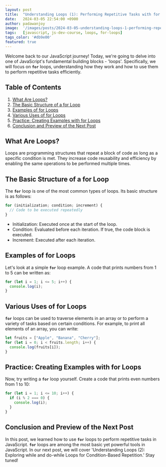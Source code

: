 ```yaml
---
layout: post
title:  "Understanding Loops (1): Performing Repetitive Tasks with for Loops"
date:   2024-03-05 22:54:00 +0900
author: padawanjoy
image:  '/images/posts/2024-03-05-understanding-loops-1-performing-repetitive-tasks-with-for-loops/01.webp'
tags:   [javascript, js-dev-course, loops, for-loops]
tags_color: '#db9e00'
featured: true
---
```

Welcome back to our JavaScript journey! Today, we're going to delve into one of JavaScript's fundamental building blocks - 'loops'. Specifically, we will focus on **`for`** loops, understanding how they work and how to use them to perform repetitive tasks efficiently.

## Table of Contents
1. [What Are Loops?](#what-are-loops)
2. [The Basic Structure of a for Loop](#the-basic-structure-of-a-for-loop)
3. [Examples of for Loops](#examples-of-for-loops)
4. [Various Uses of for Loops](#various-uses-of-for-loops)
5. [Practice: Creating Examples with for Loops](#practice-creating-examples-with-for-loops)
6. [Conclusion and Preview of the Next Post](#conclusion-and-preview-of-the-next-post)

## What Are Loops?
Loops are programming structures that repeat a block of code as long as a specific condition is met. They increase code reusability and efficiency by enabling the same operations to be performed multiple times.

## The Basic Structure of a for Loop
The **`for`** loop is one of the most common types of loops. Its basic structure is as follows:

```javascript
for (initialization; condition; increment) {
  // Code to be executed repeatedly
}
```

- Initialization: Executed once at the start of the loop.
- Condition: Evaluated before each iteration. If true, the code block is executed.
- Increment: Executed after each iteration.

## Examples of for Loops
Let's look at a simple **`for`** loop example. A code that prints numbers from 1 to 5 can be written as:

```javascript
for (let i = 1; i <= 5; i++) {
  console.log(i);
}
```

## Various Uses of for Loops
**`for`** loops can be used to traverse elements in an array or to perform a variety of tasks based on certain conditions. For example, to print all elements of an array, you can write:

```javascript
let fruits = ["Apple", "Banana", "Cherry"];
for (let i = 0; i < fruits.length; i++) {
  console.log(fruits[i]);
}
```

## Practice: Creating Examples with for Loops
Now, try writing a **`for`** loop yourself. Create a code that prints even numbers from 1 to 10:

```javascript
for (let i = 1; i <= 10; i++) {
  if (i % 2 === 0) {
    console.log(i);
  }
}
```

## Conclusion and Preview of the Next Post
In this post, we learned how to use **`for`** loops to perform repetitive tasks in JavaScript. **`for`** loops are among the most basic yet powerful tools in JavaScript. In our next post, we will cover 'Understanding Loops (2): Exploring while and do-while Loops for Condition-Based Repetition.' Stay tuned!